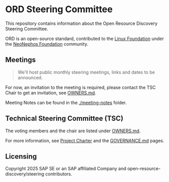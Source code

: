 # ORD Steering Committee

This repository contains information about the Open Resource Discovery Steering Committee.

ORD is an open-source standard, contributed to the [Linux Foundation](https://www.linuxfoundation.org/) under the [NeoNephos Foundation](https://neonephos.org/) community.

## Meetings

> We'll host public monthly steering meetings, links and dates to be announced.

For now, an invitation to the meeting is required, please contact the TSC Chair to get an invitation, see [OWNERS.md](./OWNERS.md).

Meeting Notes can be found in the [./meeting-notes](./meeting-notes/) folder.

## Technical Steering Committee (TSC)

The voting members and the chair are listed under [OWNERS.md](./OWNERS.md).

For more information, see [Project Charter](./CHARTER.md) and the [GOVERNANCE.md](./GOVERNANCE.md) pages.

## Licensing

Copyright 2025 SAP SE or an SAP affiliated Company and open-resource-discovery/steering contributors.
